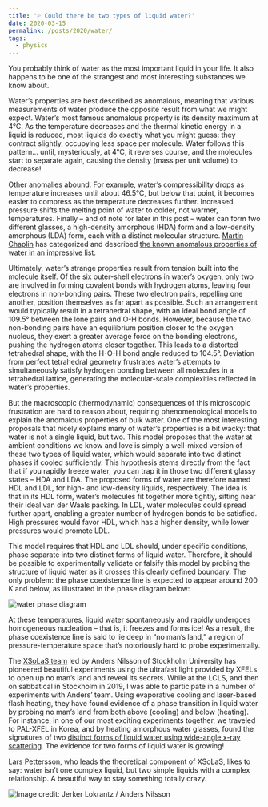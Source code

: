 ```yaml
---
title: '💦 Could there be two types of liquid water?'
date: 2020-03-15
permalink: /posts/2020/water/
tags:
  - physics
---
```


You probably think of water as the most important liquid in your life. It also happens to be one of the strangest and most interesting substances we know about.

Water’s properties are best described as anomalous, meaning that various measurements of water produce the opposite result from what we might expect. Water’s most famous anomalous property is its density maximum at 4°C. As the temperature decreases and the thermal kinetic energy in a liquid is reduced, most liquids do exactly what you might guess: they contract slightly, occupying less space per molecule. Water follows this pattern... until, mysteriously, at 4°C, it reverses course, and the molecules start to separate again, causing the density (mass per unit volume) to decrease!

Other anomalies abound. For example, water’s compressibility drops as temperature increases until about 46.5°C, but below that point, it becomes easier to compress as the temperature decreases further. Increased pressure shifts the melting point of water to colder, not warmer, temperatures. Finally – and of note for later in this post – water can form two different glasses, a high-density amorphous (HDA) form and a low-density amorphous (LDA) form, each with a distinct molecular structure. [Martin Chaplin](https://water.lsbu.ac.uk/water/martin_chaplin.html) has categorized and described [the known anomalous properties of water in an impressive list]( https://water.lsbu.ac.uk/water/water_anomalies.html).

Ultimately, water’s strange properties result from tension built into the molecule itself. Of the six outer-shell electrons in water’s oxygen, only two are involved in forming covalent bonds with hydrogen atoms, leaving four electrons in non-bonding pairs. These two electron pairs, repelling one another, position themselves as far apart as possible. Such an arrangement would typically result in a tetrahedral shape, with an ideal bond angle of 109.5° between the lone pairs and O-H bonds. However, because the two non-bonding pairs have an equilibrium position closer to the oxygen nucleus, they exert a greater average force on the bonding electrons, pushing the hydrogen atoms closer together. This leads to a distorted tetrahedral shape, with the H-O-H bond angle reduced to 104.5°. Deviation from perfect tetrahedral geometry frustrates water’s attempts to simultaneously satisfy hydrogen bonding between all molecules in a tetrahedral lattice, generating the molecular-scale complexities reflected in water’s properties.

But the macroscopic (thermodynamic) consequences of this microscopic frustration are hard to reason about, requiring phenomenological models to explain the anomalous properties of bulk water. One of the most interesting proposals that nicely explains many of water’s properties is a bit wacky: that water is not a single liquid, but two. This model proposes that the water at ambient conditions we know and love is simply a well-mixed version of these two types of liquid water, which would separate into two distinct phases if cooled sufficiently. This hypothesis stems directly from the fact that if you rapidly freeze water, you can trap it in those two different glassy states – HDA and LDA. The proposed forms of water are therefore named HDL and LDL, for high- and low-density liquids, respectively. The idea is that in its HDL form, water’s molecules fit together more tightly, sitting near their ideal van der Waals packing. In LDL, water molecules could spread further apart, enabling a greater number of hydrogen bonds to be satisfied. High pressures would favor HDL, which has a higher density, while lower pressures would promote LDL.

This model requires that HDL and LDL should, under specific conditions, phase separate into two distinct forms of liquid water. Therefore, it should be possible to experimentally validate or falsify this model by probing the structure of liquid water as it crosses this clearly defined boundary. The only problem: the phase coexistence line is expected to appear around 200 K and below, as illustrated in the phase diagram below:

![water phase diagram](https://tjlane.github.io/files/waterpd.jpg)

At these temperatures, liquid water spontaneously and rapidly undergoes homogeneous nucleation – that is, it freezes and forms ice! As a result, the phase coexistence line is said to lie deep in “no man’s land,” a region of pressure-temperature space that’s notoriously hard to probe experimentally.

The [XSoLaS team](https://www.su.se/english/research/research-groups/experimental-x-ray-studies-of-liquids-and-surfaces-xsolas) led by Anders Nilsson of Stockholm University has pioneered beautiful experiments using the ultrafast light provided by XFELs to open up no man’s land and reveal its secrets. While at the LCLS, and then on sabbatical in Stockholm in 2019, I was able to participate in a number of experiments with Anders’ team. Using evaporative cooling and laser-based flash heating, they have found evidence of a phase transition in liquid water by probing no man’s land from both above (cooling) and below (heating). For instance, in one of our most exciting experiments together, we traveled to PAL-XFEL in Korea, and by heating amorphous water glasses, found the signatures of two [distinct forms of liquid water using wide-angle x-ray scattering](https://www.science.org/doi/full/10.1126/science.abb9385). The evidence for two forms of liquid water is growing!

Lars Pettersson, who leads the theoretical component of XSoLaS, likes to say: water isn’t one complex liquid, but two simple liquids with a complex relationship. A beautiful way to stay something totally crazy.

![Image credit: Jerker Lokrantz / Anders Nilsson](https://tjlane.github.io/files/hdl-ldl.jpg)
